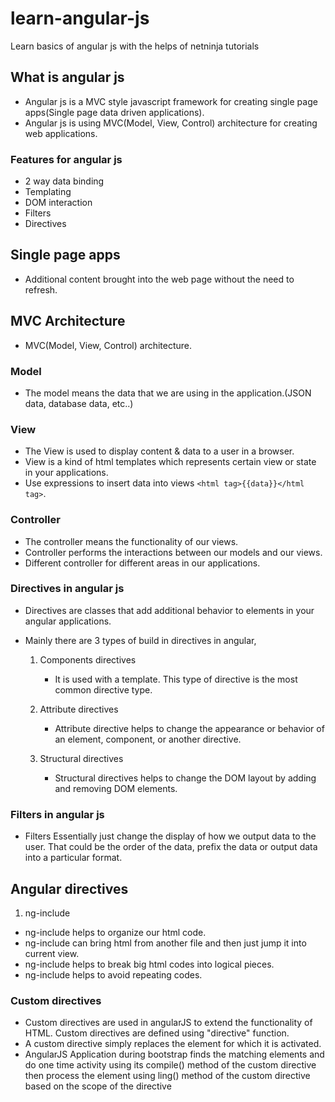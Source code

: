 # learn-angular-js

Learn basics of angular js with the helps of netninja tutorials

## What is angular js

- Angular js is a MVC style javascript framework for creating single page apps(Single page data driven applications).
- Angular js is using MVC(Model, View, Control) architecture for creating web applications.

### Features for angular js

- 2 way data binding
- Templating
- DOM interaction
- Filters
- Directives

## Single page apps

- Additional content brought into the web page without the need to refresh.

## MVC Architecture

- MVC(Model, View, Control) architecture.

### Model

- The model means the data that we are using in the application.(JSON data, database data, etc..)

### View

- The View is used to display content & data to a user in a browser.
- View is a kind of html templates which represents certain view or state in your applications.
- Use expressions to insert data into views `<html tag>{{data}}</html tag>`.

### Controller

- The controller means the functionality of our views.
- Controller performs the interactions between our models and our views.
- Different controller for different areas in our applications.

### Directives in angular js

- Directives are classes that add additional behavior to elements in your angular applications.
- Mainly there are 3 types of build in directives in angular,

  1. Components directives

     - It is used with a template. This type of directive is the most common directive type.

  2. Attribute directives

     - Attribute directive helps to change the appearance or behavior of an element, component, or another directive.

  3. Structural directives
     - Structural directives helps to change the DOM layout by adding and removing DOM elements.

### Filters in angular js

- Filters Essentially just change the display of how we output data to the user.
  That could be the order of the data, prefix the data or output data into a particular format.

## Angular directives

1. ng-include

- ng-include helps to organize our html code.
- ng-include can bring html from another file and then just jump it into current view.
- ng-include helps to break big html codes into logical pieces.
- ng-include helps to avoid repeating codes.



### Custom directives
- Custom directives are used in angularJS to extend the functionality of HTML. Custom directives are defined using "directive" function.
- A custom directive simply replaces the element for which it is activated.
- AngularJS Application during bootstrap finds the matching elements and do one time activity using its compile() method of the custom directive then process the element using ling() method of the custom directive based on the scope of the directive